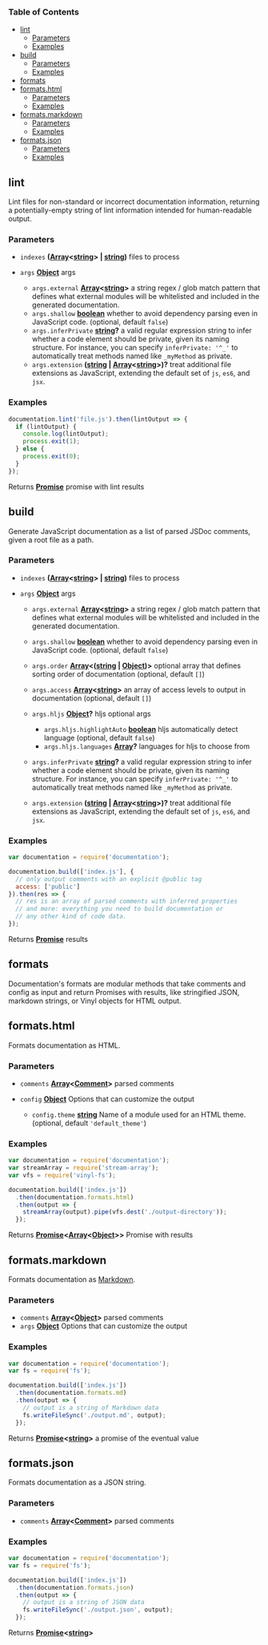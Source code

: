 <!-- Generated by documentation.js. Update this documentation by updating the source code. -->

### Table of Contents

*   [lint][1]
    *   [Parameters][2]
    *   [Examples][3]
*   [build][4]
    *   [Parameters][5]
    *   [Examples][6]
*   [formats][7]
*   [formats.html][8]
    *   [Parameters][9]
    *   [Examples][10]
*   [formats.markdown][11]
    *   [Parameters][12]
    *   [Examples][13]
*   [formats.json][14]
    *   [Parameters][15]
    *   [Examples][16]

## lint

Lint files for non-standard or incorrect documentation
information, returning a potentially-empty string
of lint information intended for human-readable output.

### Parameters

*   `indexes` **([Array][17]<[string][18]> | [string][18])** files to process
*   `args` **[Object][19]** args

    *   `args.external` **[Array][17]<[string][18]>** a string regex / glob match pattern
        that defines what external modules will be whitelisted and included in the
        generated documentation.
    *   `args.shallow` **[boolean][20]** whether to avoid dependency parsing
        even in JavaScript code. (optional, default `false`)
    *   `args.inferPrivate` **[string][18]?** a valid regular expression string
        to infer whether a code element should be private, given its naming structure.
        For instance, you can specify `inferPrivate: '^_'` to automatically treat
        methods named like `_myMethod` as private.
    *   `args.extension` **([string][18] | [Array][17]<[string][18]>)?** treat additional file extensions
        as JavaScript, extending the default set of `js`, `es6`, and `jsx`.

### Examples

```javascript
documentation.lint('file.js').then(lintOutput => {
  if (lintOutput) {
    console.log(lintOutput);
    process.exit(1);
  } else {
    process.exit(0);
  }
});
```

Returns **[Promise][21]** promise with lint results

## build

Generate JavaScript documentation as a list of parsed JSDoc
comments, given a root file as a path.

### Parameters

*   `indexes` **([Array][17]<[string][18]> | [string][18])** files to process
*   `args` **[Object][19]** args

    *   `args.external` **[Array][17]<[string][18]>** a string regex / glob match pattern
        that defines what external modules will be whitelisted and included in the
        generated documentation.
    *   `args.shallow` **[boolean][20]** whether to avoid dependency parsing
        even in JavaScript code. (optional, default `false`)
    *   `args.order` **[Array][17]<([string][18] | [Object][19])>** optional array that
        defines sorting order of documentation (optional, default `[]`)
    *   `args.access` **[Array][17]<[string][18]>** an array of access levels
        to output in documentation (optional, default `[]`)
    *   `args.hljs` **[Object][19]?** hljs optional args

        *   `args.hljs.highlightAuto` **[boolean][20]** hljs automatically detect language (optional, default `false`)
        *   `args.hljs.languages` **[Array][17]?** languages for hljs to choose from
    *   `args.inferPrivate` **[string][18]?** a valid regular expression string
        to infer whether a code element should be private, given its naming structure.
        For instance, you can specify `inferPrivate: '^_'` to automatically treat
        methods named like `_myMethod` as private.
    *   `args.extension` **([string][18] | [Array][17]<[string][18]>)?** treat additional file extensions
        as JavaScript, extending the default set of `js`, `es6`, and `jsx`.

### Examples

```javascript
var documentation = require('documentation');

documentation.build(['index.js'], {
  // only output comments with an explicit @public tag
  access: ['public']
}).then(res => {
  // res is an array of parsed comments with inferred properties
  // and more: everything you need to build documentation or
  // any other kind of code data.
});
```

Returns **[Promise][21]** results

## formats

Documentation's formats are modular methods that take comments
and config as input and return Promises with results,
like stringified JSON, markdown strings, or Vinyl objects for HTML
output.

## formats.html

Formats documentation as HTML.

### Parameters

*   `comments` **[Array][17]<[Comment][22]>** parsed comments
*   `config` **[Object][19]** Options that can customize the output

    *   `config.theme` **[string][18]** Name of a module used for an HTML theme. (optional, default `'default_theme'`)

### Examples

```javascript
var documentation = require('documentation');
var streamArray = require('stream-array');
var vfs = require('vinyl-fs');

documentation.build(['index.js'])
  .then(documentation.formats.html)
  .then(output => {
    streamArray(output).pipe(vfs.dest('./output-directory'));
  });
```

Returns **[Promise][21]<[Array][17]<[Object][19]>>** Promise with results

## formats.markdown

Formats documentation as
[Markdown][23].

### Parameters

*   `comments` **[Array][17]<[Object][19]>** parsed comments
*   `args` **[Object][19]** Options that can customize the output

### Examples

```javascript
var documentation = require('documentation');
var fs = require('fs');

documentation.build(['index.js'])
  .then(documentation.formats.md)
  .then(output => {
    // output is a string of Markdown data
    fs.writeFileSync('./output.md', output);
  });
```

Returns **[Promise][21]<[string][18]>** a promise of the eventual value

## formats.json

Formats documentation as a JSON string.

### Parameters

*   `comments` **[Array][17]<[Comment][22]>** parsed comments

### Examples

```javascript
var documentation = require('documentation');
var fs = require('fs');

documentation.build(['index.js'])
  .then(documentation.formats.json)
  .then(output => {
    // output is a string of JSON data
    fs.writeFileSync('./output.json', output);
  });
```

Returns **[Promise][21]<[string][18]>** 

[1]: #lint

[2]: #parameters

[3]: #examples

[4]: #build

[5]: #parameters-1

[6]: #examples-1

[7]: #formats

[8]: #formatshtml

[9]: #parameters-2

[10]: #examples-2

[11]: #formatsmarkdown

[12]: #parameters-3

[13]: #examples-3

[14]: #formatsjson

[15]: #parameters-4

[16]: #examples-4

[17]: https://developer.mozilla.org/docs/Web/JavaScript/Reference/Global_Objects/Array

[18]: https://developer.mozilla.org/docs/Web/JavaScript/Reference/Global_Objects/String

[19]: https://developer.mozilla.org/docs/Web/JavaScript/Reference/Global_Objects/Object

[20]: https://developer.mozilla.org/docs/Web/JavaScript/Reference/Global_Objects/Boolean

[21]: https://developer.mozilla.org/docs/Web/JavaScript/Reference/Global_Objects/Promise

[22]: https://developer.mozilla.org/docs/Web/API/Comment/Comment

[23]: https://daringfireball.net/projects/markdown/
